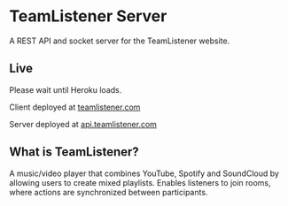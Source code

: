 # TeamListener Server

A REST API and socket server for the TeamListener website.

## Live

Please wait until Heroku loads.

Client deployed at [teamlistener.com](http://teamlistener.com)

Server deployed at [api.teamlistener.com](http://api.teamlistener.com)

## What is TeamListener?

A music/video player that combines YouTube, Spotify and SoundCloud by allowing users to create mixed playlists. Enables listeners to join rooms, where actions are synchronized between participants.

